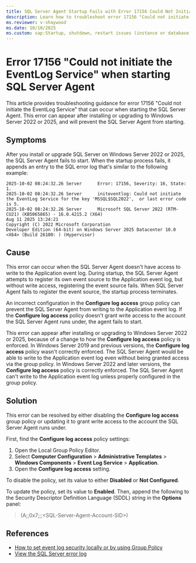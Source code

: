 ```yaml
---
title: SQL Server Agent Startup Fails with Error 17156 Could Not Initiate the EventLog Service
description: Learn how to troubleshoot error 17156 "Could not initiate the EventLog Service" when starting SQL Server Agent.
ms.reviewer: v-shaywood
ms.date: 10/10/2025
ms.custom: sap:Startup, shutdown, restart issues (instance or database)\Cannot start SQL Server
---
```


# Error 17156 "Could not initiate the EventLog Service" when starting SQL Server Agent

This article provides troubleshooting guidance for error 17156 "Could not initiate the EventLog Service" that can occur when starting the SQL Server Agent. This error can appear after installing or upgrading to Windows Server 2022 or 2025, and will prevent the SQL Server Agent from starting.

## Symptoms

After you install or upgrade SQL Server on Windows Server 2022 or 2025, the SQL Server Agent fails to start. When the startup process fails, it appends an entry to the SQL error log that's similar to the following example:

```log
2025-10-02 08:24:32.26 Server      Error: 17156, Severity: 16, State: 1.
2025-10-02 08:24:32.26 Server      initeventlog: Could not initiate the EventLog Service for the key 'MSSQL$SQL2022',  or last error code is 5.
2025-10-02 08:24:32.26 Server      Microsoft SQL Server 2022 (RTM-CU21) (KB5065865) - 16.0.4215.2 (X64)
Aug 11 2025 13:24:21
Copyright (C) 2022 Microsoft Corporation
Developer Edition (64-bit) on Windows Server 2025 Datacenter 10.0 <X64> (Build 26100: ) (Hypervisor)
```

## Cause

This error can occur when the SQL Server Agent doesn't have access to write to the Application event log. During startup, the SQL Server Agent attempts to register its own event source to the Application event log, but without write access, registering the event source fails. When SQL Server Agent fails to register the event source, the startup process terminates.

An incorrect configuration in the **Configure log access** group policy can prevent the SQL Server Agent from writing to the Application event log. If the **Configure log access** policy doesn't grant write access to the account the SQL Server Agent runs under, the agent fails to start.

This error can appear after installing or upgrading to Windows Server 2022 or 2025, because of a change to how the **Configure log access** policy is enforced. In Windows Server 2019 and previous versions, the **Configure log access** policy wasn't correctly enforced. The SQL Server Agent would be able to write to the Application event log even without being granted access via the group policy. In Windows Server 2022 and later versions, the **Configure log access** policy is correctly enforced. The SQL Server Agent can't write to the Application event log unless properly configured in the group policy.

## Solution

This error can be resolved by either disabling the **Configure log access** group policy or updating it to grant write access to the account the SQL Server Agent runs under.

First, find the **Configure log access** policy settings:

1. Open the Local Group Policy Editor.
1. Select **Computer Configuration** > **Administrative Templates** > **Windows Components** > **Event Log Service** > **Application**.
1. Open the **Configure log access** setting.

To disable the policy, set its value to either **Disabled** or **Not Configured**.

To update the policy, set its value to **Enabled**. Then, append the following to the Security Descriptor Definition Language (SDDL) string in the **Options** panel:

> (A;;0x7;;;\<SQL-Server-Agent-Account-SID\>)

## References

- [How to set event log security locally or by using Group Policy](~/windows-server/group-policy/set-event-log-security-locally-or-via-group-policy.md)
- [View the SQL Server error log](/sql/tools/configuration-manager/viewing-the-sql-server-error-log)
